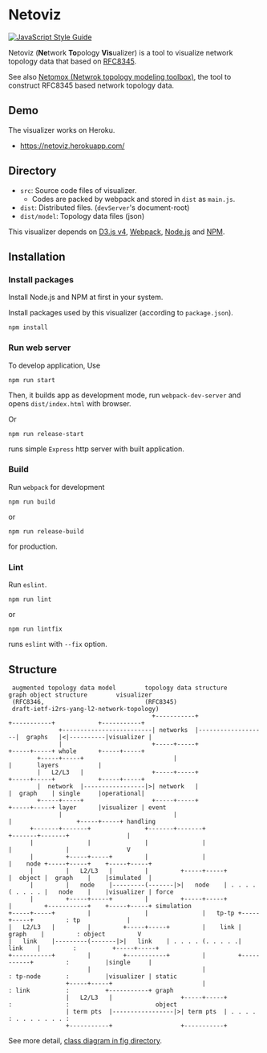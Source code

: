 # Netoviz

[![JavaScript Style Guide](https://img.shields.io/badge/code_style-standard-brightgreen.svg)](https://standardjs.com)

Netoviz (**Ne**twork **To**pology **Vis**ualizer) is a tool to visualize network topology data that based on
[RFC8345](https://datatracker.ietf.org/doc/rfc8345/).

See also [Netomox (Netwrok topology modeling toolbox)](https://github.com/corestate55/netomox), the tool to construct RFC8345 based network topology data.

## Demo

The visualizer works on Heroku.

* https://netoviz.herokuapp.com/

## Directory

* `src`: Source code files of visualizer.
  * Codes are packed by webpack and stored in `dist` as `main.js`.
* `dist`: Distributed files. (`devServer`'s document-root)
* `dist/model`: Topology data files (json)

This visualizer depends on [D3.js v4](https://d3js.org/),
[Webpack](https://webpack.js.org/),
[Node.js](https://nodejs.org/ja/) and [NPM](https://www.npmjs.com/).

## Installation

### Install packages

Install Node.js and NPM at first in your system.

Install packages used by this visualizer (according to `package.json`).
```
npm install
```

### Run web server
To develop application, Use
```
npm run start
```
Then, it builds app as development mode,
run `webpack-dev-server` and opens `dist/index.html` with browser.

Or
```
npm run release-start
```
runs simple `Express` http server with built application.

### Build

Run `webpack` for development
```
npm run build
```
or 
```
npm run release-build
```
for production.

### Lint

Run `eslint`.
```
npm run lint
```
or
```
npm run lintfix
```
runs `eslint` with `--fix` option.

## Structure

```
 augmented topology data model        topology data structure       graph object structure        visualizer
 (RFC8346,                            (RFC8345)
 draft-ietf-i2rs-yang-l2-network-topology)
                                        +-----------+                   +-----------+            +-----------+
              +-------------------------| networks  |-------------------|  graphs   |<|----------|visualizer |
              |                         +-----+-----+                   +-----+-----+ whole      +-----+-----+
        +-----+-----+                         |                               |       layers           |
        |   L2/L3   |                   +-----+-----+                   +-----+-----+            +-----+-----+
        |  network  |-----------------|>| network   |                   |  graph    | single     |operational|
        +-----+-----+                   +-----+-----+                   +-----+-----+ layer      |visualizer | event
              |                               |                               |                  +-----+-----+ handling
      +-------+-------+               +-------+-------+               +-------+-------+                |
      |               |               |               |               |               |                V
      |         +-----+-----+         |               |               |    node +-----+-----+    +-----+-----+
      |         |   L2/L3   |         |         +-----+-----+         |  object |  graph    |    |simulated  |
      |         |   node    |---------(-------|>|   node    | . . . . ( . . . . |   node    |    |visualizer | force
      |         +-----+-----+         |         +-----+-----+         |         +-----------+    +-----+-----+ simulation
+-----+-----+         |               |               |   tp-tp +-----+-----+         : tp             |
|   L2/L3   |         |         +-----+-----+         |    link |  graph    |         : object         V
|   link    |---------(-------|>|   link    | . . . . (. . . . .|   link    |         :          +-----+-----+
+-----------+         |         +-----------+         |         +-----------+         :          |single     |
                      |                               |               : tp-node       :          |visualizer | static
                +-----+-----+                         |               : link          :          +-----------+ graph
                |   L2/L3   |                   +-----+-----+         :               :                        object
                | term pts  |-----------------|>| term pts  | . . . . : . . . . . . . :
                +-----------+                   +-----------+
```

See more detail, [class diagram in fig directory](./fig/).
